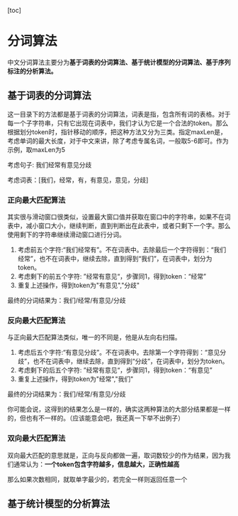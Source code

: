 [toc]

# 分词算法

中文分词算法主要分为**基于词表的分词算法、基于统计模型的分词算法、基于序列标注的分析算法。**

## 基于词表的分词算法

这一目录下的方法都是基于词表的分词算法，词表是指，包含所有词的表格。对于每一个子字符串，只有它出现在词表中，我们才认为它是一个合法的token。那么根据划分token时，指针移动的顺序，把这种方法又分为三类。指定maxLen是，考虑单词的最大长度，对于中文来讲，除了考虑专属名词，一般取5-6即可。作为示例，取maxLen为5

考虑句子: 我们经常有意见分歧

考虑词表：[我们，经常，有，有意见，意见，分歧]

### 正向最大匹配算法

其实很与滑动窗口很类似，设置最大窗口值并获取在窗口中的字符串，如果不在词表中，减小窗口大小，继续判断，直到判断出在此表中，或者只剩下一个字。那么使用剩下的字符串继续滑动窗口进行分词。

1. 考虑前五个字符:“我们经常有”。不在词表中。去除最后一个字符得到：“我们经常”，也不在词表中，继续去除，直到得到“我们”，在词表中，划分为token。
2. 考虑剩下的前五个字符: ”经常有意见“，步骤同1，得到token：“经常”
3. 重复上述操作，得到token为"有意见","分歧"

最终的分词结果为：我们/经常/有意见/分歧

### 反向最大匹配算法

与正向最大匹配算法类似，唯一的不同是，他是从左向右扫描。

1. 考虑后五个字符:“有意见分歧”。不在词表中。去除第一个字符得到：“意见分歧”，也不在词表中，继续去除，直到得到“分歧”，在词表中，划分为token。
2. 考虑剩下的后五个字符: ”经常有意见“，步骤同1，得到token：“有意见”
3. 重复上述操作，得到token为"经常","我们"

最终的分词结果为：我们/经常/有意见/分歧

你可能会说，这得到的结果怎么是一样的，确实这两种算法的大部分结果都是一样的，但也有不一样的。（应该能意会吧，我还真一下举不出例子）

### 双向最大匹配算法

双向最大匹配的意思就是，正向与反向都做一遍，取词数较少的作为结果，因为我们通常认为：**一个token包含字符越多，信息越大，正确性越高**

那么如果次数相同，就取单字最少的，若完全一样则返回任意一个

## 基于统计模型的分析算法



